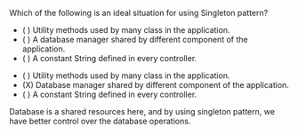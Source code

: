 <panel header=":one: Able to explain the singleton pattern" expandable>
  <panel header="Question 1" minimized>
  <Question>

  Which of the following is an ideal situation for using Singleton pattern?

  - ( ) Utility methods used by many class in the application.
  - ( ) A database manager shared by different component of the application.
  - ( ) A constant String defined in every controller.  

  <div slot="answer">

  - ( ) Utility methods used by many class in the application.
  - (X) Database manager shared by different component of the application.
  - ( ) A constant String defined in every controller.

  Database is a shared resources here, and by using singleton pattern, we have better control
  over the database operations.

  </div>
  </Question>

  </panel>
</panel>
